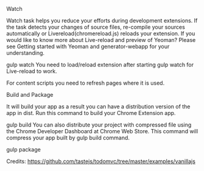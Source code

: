Watch

Watch task helps you reduce your efforts during development extensions. If the task detects your changes of source files, re-compile your sources automatically or Livereload(chromereload.js) reloads your extension. If you would like to know more about Live-reload and preview of Yeoman? Please see Getting started with Yeoman and generator-webapp for your understanding.

gulp watch
You need to load/reload extension after starting gulp watch for Live-reload to work.

For content scripts you need to refresh pages where it is used.

Build and Package

It will build your app as a result you can have a distribution version of the app in dist. Run this command to build your Chrome Extension app.

gulp build
You can also distribute your project with compressed file using the Chrome Developer Dashboard at Chrome Web Store. This command will compress your app built by gulp build command.

gulp package




Credits:
https://github.com/tastejs/todomvc/tree/master/examples/vanillajs